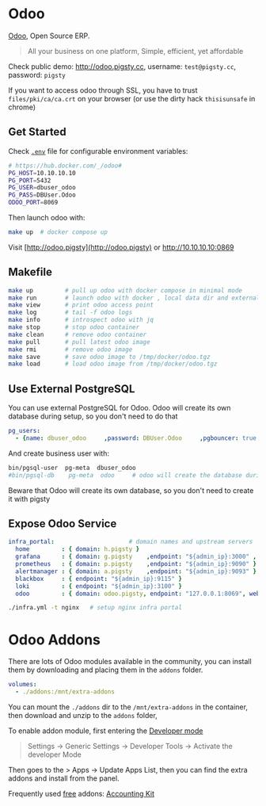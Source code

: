 # Odoo

[Odoo](https://www.odoo.com/), Open Source ERP.

> All your business on one platform, Simple, efficient, yet affordable

Check public demo: http://odoo.pigsty.cc, username: `test@pigsty.cc`, password: `pigsty`

If you want to access odoo through SSL, you have to trust `files/pki/ca/ca.crt` on your browser (or use the dirty hack `thisisunsafe` in chrome)


## Get Started

Check [`.env`](.env) file for configurable environment variables:

```bash
# https://hub.docker.com/_/odoo#
PG_HOST=10.10.10.10
PG_PORT=5432
PG_USER=dbuser_odoo
PG_PASS=DBUser.Odoo
ODOO_PORT=8069
```

Then launch odoo with:

```bash
make up  # docker compose up
```

Visit [http://odoo.pigsty](http://odoo.pigsty) or http://10.10.10.10:0869

## Makefile

```bash
make up         # pull up odoo with docker compose in minimal mode
make run        # launch odoo with docker , local data dir and external PostgreSQL
make view       # print odoo access point
make log        # tail -f odoo logs
make info       # introspect odoo with jq
make stop       # stop odoo container
make clean      # remove odoo container
make pull       # pull latest odoo image
make rmi        # remove odoo image
make save       # save odoo image to /tmp/docker/odoo.tgz
make load       # load odoo image from /tmp/docker/odoo.tgz
```

## Use External PostgreSQL

You can use external PostgreSQL for Odoo. Odoo will create its own database during setup, so you don't need to do that

```yaml
pg_users:
  - {name: dbuser_odoo     ,password: DBUser.Odoo     ,pgbouncer: true ,roles: [dbrole_admin]    ,comment: admin user for odoo database , superuser: true ,createdb: true}
```

And create business user with:

```bash
bin/pgsql-user  pg-meta  dbuser_odoo
#bin/pgsql-db    pg-meta  odoo     # odoo will create the database during setup
```

Beware that Odoo will create its own database, so you don't need to create it with pigsty




## Expose Odoo Service

```yaml
infra_portal:                     # domain names and upstream servers
  home         : { domain: h.pigsty }
  grafana      : { domain: g.pigsty    ,endpoint: "${admin_ip}:3000" , websocket: true }
  prometheus   : { domain: p.pigsty    ,endpoint: "${admin_ip}:9090" }
  alertmanager : { domain: a.pigsty    ,endpoint: "${admin_ip}:9093" }
  blackbox     : { endpoint: "${admin_ip}:9115" }
  loki         : { endpoint: "${admin_ip}:3100" }
  odoo         : { domain: odoo.pigsty, endpoint: "127.0.0.1:8069", websocket: true }  # <------ add this line
```

```bash
./infra.yml -t nginx   # setup nginx infra portal
```



# Odoo Addons

There are lots of Odoo modules available in the community, you can install them by downloading and placing them in the `addons` folder.

```yaml
volumes:
  - ./addons:/mnt/extra-addons
```

You can mount the `./addons` dir to the `/mnt/extra-addons` in the container, then download and unzip to the `addons` folder,

To enable addon module, first entering the [Developer mode](https://www.odoo.com/documentation/18.0/applications/general/developer_mode.html)

> Settings -> Generic Settings -> Developer Tools -> Activate the developer Mode

Then goes to the > Apps -> Update Apps List, then you can find the extra addons and install from the panel.

Frequently used [free](https://apps.odoo.com/apps/modules/browse?order=Downloads) addons: [Accounting Kit](https://apps.odoo.com/apps/modules/18.0/base_accounting_kit/)
